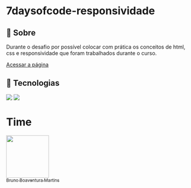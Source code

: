 <h1>7daysofcode-responsividade</h1>

<h2>🔖 Sobre</h2>
<p>Durante o desafio por possível colocar com prática os conceitos de html, css e responsividade que foram trabalhados durante o curso. </p>

[Acessar a página]( https://brunomartins.github.io/7daysofcode-responsividade/)

## 🚀 Tecnologias
<div>
  <img src="https://img.shields.io/badge/html5-%23E34F26.svg?style=for-the-badge&logo=html5&logoColor=white">
  <img src="https://img.shields.io/badge/css3-%231572B6.svg?style=for-the-badge&logo=css3&logoColor=white">
</div>

# Time
[<img loading="lazy" src="https://avatars.githubusercontent.com/u/152302844?v=4" width=115><br><sub>Bruno Boaventura Martins</sub>](https://github.com/BrunoMartins)
